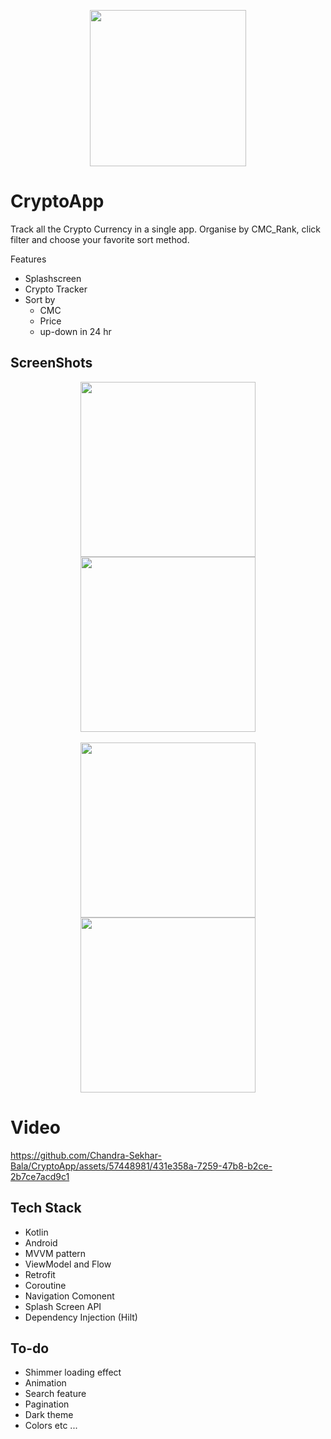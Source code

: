 
<p align="center">
  
  <img src="https://github.com/Chandra-Sekhar-Bala/CryptoApp/assets/57448981/db8cec19-561d-44c6-a377-889122927ade" width="250" height="250" />
  
</p>

# CryptoApp
Track all the Crypto Currency in a single app. Organise by CMC_Rank, click filter and choose your favorite sort method.

Features
- Splashscreen
- Crypto Tracker
- Sort by 
   - CMC
   - Price
   - up-down in 24 hr

## ScreenShots

<p align="center">
  
  <img src="https://github.com/Chandra-Sekhar-Bala/CryptoApp/assets/57448981/803efe4e-3abb-431d-8a7f-380cb37910a3" width="280" />
  <img src="https://github.com/Chandra-Sekhar-Bala/CryptoApp/assets/57448981/203c181d-b831-4375-8b87-1ab1cdb12d06" width="280" />
  </br></br>
  <img src="https://github.com/Chandra-Sekhar-Bala/CryptoApp/assets/57448981/78076610-727c-44ca-b3bd-a054a6101963" width="280" />
  <img src="https://github.com/Chandra-Sekhar-Bala/CryptoApp/assets/57448981/b1e2505c-f4f4-4c4e-9454-2754080076c1" width="280" />


</p>

# Video 

  https://github.com/Chandra-Sekhar-Bala/CryptoApp/assets/57448981/431e358a-7259-47b8-b2ce-2b7ce7acd9c1



## Tech Stack
  - Kotlin
  -  Android
  -  MVVM pattern
  -  ViewModel and Flow
  -  Retrofit
  -  Coroutine
  -  Navigation Comonent
  -  Splash Screen API
  -  Dependency Injection (Hilt)
  

## To-do
- Shimmer loading effect
-  Animation
-  Search feature
-  Pagination
-  Dark theme
-  Colors etc ...

